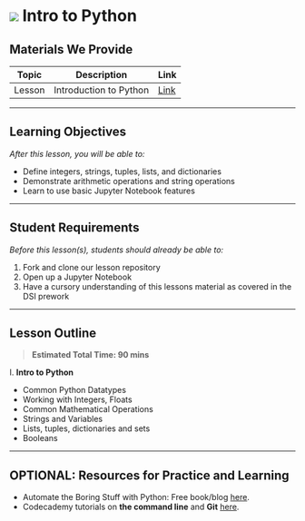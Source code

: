 # ![](https://ga-dash.s3.amazonaws.com/production/assets/logo-9f88ae6c9c3871690e33280fcf557f33.png) Intro to Python


## Materials We Provide


| Topic | Description | Link |
| --- | --- | --- |
| Lesson | Introduction to Python | [Link](./python-types-functions-lesson.ipynb)|

---

## Learning Objectives
*After this lesson, you will be able to:*

- Define integers, strings, tuples, lists, and dictionaries
- Demonstrate arithmetic operations and string operations
- Learn to use basic Jupyter Notebook features
---

## Student Requirements

*Before this lesson(s), students should already be able to:*

1. Fork and clone our lesson repository
1. Open up a Jupyter Notebook
1. Have a cursory understanding of this lessons material as covered in the DSI prework

---

## Lesson Outline

> **Estimated Total Time: 90 mins**

I. **Intro to Python** 
- Common Python Datatypes
- Working with Integers, Floats
- Common Mathematical Operations
- Strings and Variables
- Lists, tuples, dictionaries and sets
- Booleans

---

## OPTIONAL: Resources for Practice and Learning
* Automate the Boring Stuff with Python: Free book/blog [here](https://automatetheboringstuff.com).
* Codecademy tutorials on **the command line** and **Git** [here](https://www.codecademy.com/catalog/language/bash).
